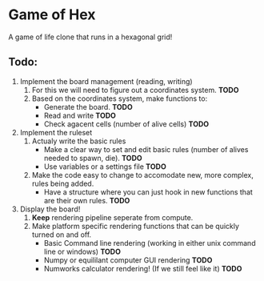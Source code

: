 # Game of Hex
A game of life clone that runs in a hexagonal grid!

## Todo:
1. Implement the board management (reading, writing)
   1. For this we will need to figure out a coordinates system. **TODO**
   2. Based on the coordinates system, make functions to:
      - Generate the board. **TODO**
      - Read and write **TODO**
      - Check agacent cells (number of alive cells) **TODO**
2. Implement the ruleset
   1. Actualy write the basic rules
      - Make a clear way to set and edit basic rules (number of alives needed to spawn, die). **TODO**
      - Use variables or a settings file **TODO**
   2. Make the code easy to change to accomodate new, more complex, rules being added. 
      -   Have a structure where you can just hook in new functions that are their own rules. **TODO**
3. Display the board!
    1. **Keep** rendering pipeline seperate from compute.
    2. Make platform specific rendering functions that can be quickly turned on and off.
       - Basic Command line rendering (working in either unix command line or windows) **TODO**
       - Numpy or equililant computer GUI rendering **TODO**
       - Numworks calculator rendering! (If we still feel like it) **TODO** 